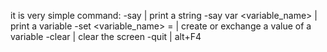 
it is very simple
command:
-say <string> | print a string
-say var <variable_name> | print a variable
-set <variable_name> = <value> | create or exchange a value of a variable
-clear | clear the screen
-quit | alt+F4
